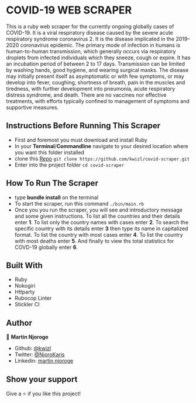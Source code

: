 # COVID-19 WEB SCRAPER
This is a ruby web scraper for the currently ongoing globally cases of COVID-19. It is a viral respiratory disease caused by the severe acute respiratory syndrome coronavirus 2. It is the disease implicated in the 2019–2020 coronavirus epidemic. The primary mode of infection in humans is human-to-human transmission, which generally occurs via respiratory droplets from infected individuals which they sneeze, cough or expire. It has an incubation period of between 2 to 17 days. Transmission can be limited by washing hands, good hygiene, and wearing surgical masks. The disease may initially present itself as asymptomatic or with few symptoms, or may develop into fever, coughing, shortness of breath, pain in the muscles and tiredness, with further development into pneumonia, acute respiratory distress syndrome, and death. There are no vaccines nor effective treatments, with efforts typically confined to management of symptoms and supportive measures.

## Instructions Before Running This Scraper
- First and foremost you must download and install Ruby
- In your **Terminal**/**Commandline** navigate to your desired location where you want this folder installed
- clone this [Repo](https://github.com/kwizl/covid-scraper) `git clone https://github.com/kwizl/covid-scraper.git`
- Enter into the project folder `cd covid-scraper`

## How To Run The Scraper
- type **bundle install** on the terminal
- To start the scraper, run this command `./bin/main.rb`
- Once you you run the scraper, you will see and introductory message and some given instructions. To list all the
  countries and their details enter **1**. To list only the country names with cases enter **2**. To search the specific country with its details enter **3** then type its name in capitalized format. To list the country with most cases enter **4**. To list the country with most deaths enter **5**. And finally to view ths total statistics for COVD-19 globally enter **6**.

## Built With

- Ruby
- Nokogiri
- Httparty
- Rubocop Linter
- Stickler CI

## Author

👤 **Martin Njoroge**

- Github: [@kwizl](https://github.com/kwizl)
- Twitter: [@NjoroKaris](https://twitter.com/NjoroKaris)
- Linkedin: [martin njoroge](https://www.linkedin.com/in/martin-njoroge-098774110/)

## Show your support

Give a ⭐️ if you like this project!
